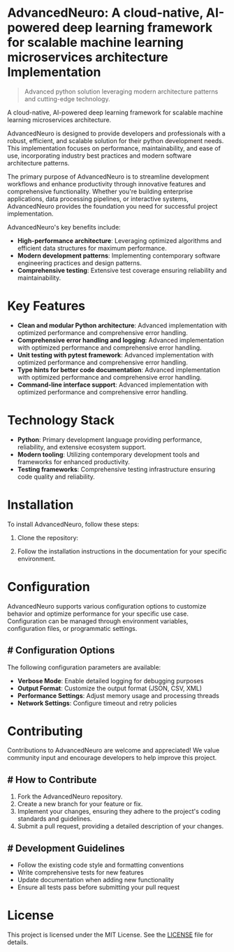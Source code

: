 <!-- fallback_AdvancedNeuro_20250802173735_83912 -->

# AdvancedNeuro: A cloud-native, AI-powered deep learning framework for scalable machine learning microservices architecture Implementation
> Advanced python solution leveraging modern architecture patterns and cutting-edge technology.

A cloud-native, AI-powered deep learning framework for scalable machine learning microservices architecture.

AdvancedNeuro is designed to provide developers and professionals with a robust, efficient, and scalable solution for their python development needs. This implementation focuses on performance, maintainability, and ease of use, incorporating industry best practices and modern software architecture patterns.

The primary purpose of AdvancedNeuro is to streamline development workflows and enhance productivity through innovative features and comprehensive functionality. Whether you're building enterprise applications, data processing pipelines, or interactive systems, AdvancedNeuro provides the foundation you need for successful project implementation.

AdvancedNeuro's key benefits include:

* **High-performance architecture**: Leveraging optimized algorithms and efficient data structures for maximum performance.
* **Modern development patterns**: Implementing contemporary software engineering practices and design patterns.
* **Comprehensive testing**: Extensive test coverage ensuring reliability and maintainability.

# Key Features

* **Clean and modular Python architecture**: Advanced implementation with optimized performance and comprehensive error handling.
* **Comprehensive error handling and logging**: Advanced implementation with optimized performance and comprehensive error handling.
* **Unit testing with pytest framework**: Advanced implementation with optimized performance and comprehensive error handling.
* **Type hints for better code documentation**: Advanced implementation with optimized performance and comprehensive error handling.
* **Command-line interface support**: Advanced implementation with optimized performance and comprehensive error handling.

# Technology Stack

* **Python**: Primary development language providing performance, reliability, and extensive ecosystem support.
* **Modern tooling**: Utilizing contemporary development tools and frameworks for enhanced productivity.
* **Testing frameworks**: Comprehensive testing infrastructure ensuring code quality and reliability.

# Installation

To install AdvancedNeuro, follow these steps:

1. Clone the repository:


2. Follow the installation instructions in the documentation for your specific environment.

# Configuration

AdvancedNeuro supports various configuration options to customize behavior and optimize performance for your specific use case. Configuration can be managed through environment variables, configuration files, or programmatic settings.

## # Configuration Options

The following configuration parameters are available:

* **Verbose Mode**: Enable detailed logging for debugging purposes
* **Output Format**: Customize the output format (JSON, CSV, XML)
* **Performance Settings**: Adjust memory usage and processing threads
* **Network Settings**: Configure timeout and retry policies

# Contributing

Contributions to AdvancedNeuro are welcome and appreciated! We value community input and encourage developers to help improve this project.

## # How to Contribute

1. Fork the AdvancedNeuro repository.
2. Create a new branch for your feature or fix.
3. Implement your changes, ensuring they adhere to the project's coding standards and guidelines.
4. Submit a pull request, providing a detailed description of your changes.

## # Development Guidelines

* Follow the existing code style and formatting conventions
* Write comprehensive tests for new features
* Update documentation when adding new functionality
* Ensure all tests pass before submitting your pull request

# License

This project is licensed under the MIT License. See the [LICENSE](https://github.com/cerenyilmazjinx/AdvancedNeuro/blob/main/LICENSE) file for details.
